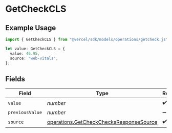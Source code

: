 # GetCheckCLS

## Example Usage

```typescript
import { GetCheckCLS } from "@vercel/sdk/models/operations/getcheck.js";

let value: GetCheckCLS = {
  value: 46.95,
  source: "web-vitals",
};
```

## Fields

| Field                                                                                              | Type                                                                                               | Required                                                                                           | Description                                                                                        |
| -------------------------------------------------------------------------------------------------- | -------------------------------------------------------------------------------------------------- | -------------------------------------------------------------------------------------------------- | -------------------------------------------------------------------------------------------------- |
| `value`                                                                                            | *number*                                                                                           | :heavy_check_mark:                                                                                 | N/A                                                                                                |
| `previousValue`                                                                                    | *number*                                                                                           | :heavy_minus_sign:                                                                                 | N/A                                                                                                |
| `source`                                                                                           | [operations.GetCheckChecksResponseSource](../../models/operations/getcheckchecksresponsesource.md) | :heavy_check_mark:                                                                                 | N/A                                                                                                |